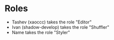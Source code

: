 # Roles

- Tashev (xaoccc) takes the role "Editor"
- Ivan (shadow-develop) takes the role "Shuffler"
- Name takes the role "Styler"


